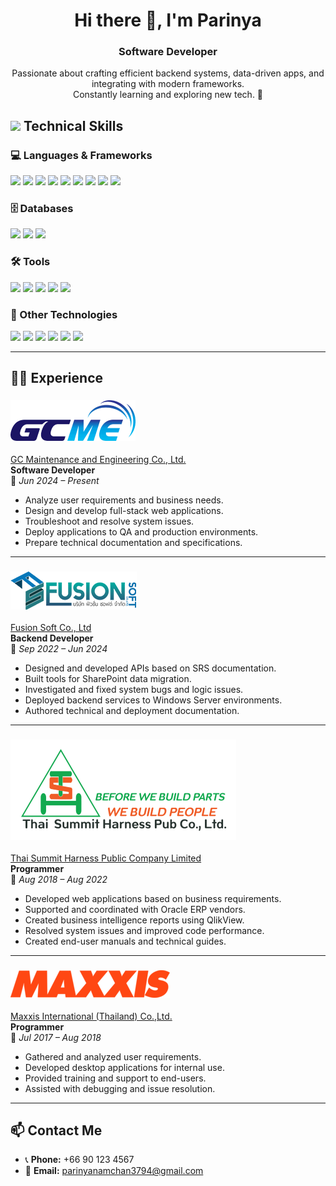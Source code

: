 <!-- Profile Picture (Optional) -->
<h1 align="center">Hi there 👋, I'm Parinya</h1>

<h3 align="center">Software Developer</h3>

<p align="center">
  Passionate about crafting efficient backend systems, data-driven apps, and integrating with modern frameworks.<br/>
  Constantly learning and exploring new tech. 🚀
</p>
<!--
<div align="center">
  <img height="150" src="img/profile.jpg" />
</div>
-->

<!-- Greeting Section -->
<!--
<h1 align="center">Hey there 👋</h1>

<h3 align="left">👩‍💻 About Me</h3>

<p align="left">
  I'm ... from ....<br><br>
  - 🔭 I’m working as ...<br>
  - 📚 I'm currently learning ...<br>
  - ⚡ In my free time I ...
</p>
-->

## <img src="https://media2.giphy.com/media/QssGEmpkyEOhBCb7e1/giphy.gif?cid=ecf05e47a0n3gi1bfqntqmob8g9aid1oyj2wr3ds3mg700bl&rid=giphy.gif" width="25"><b> Technical Skills</b>

### 💻 Languages & Frameworks

<div align="left">
  <img src="https://img.shields.io/badge/C%23-purple?logo=csharp&logoColor=white&style=for-the-badge" height="40" />
  <img src="https://img.shields.io/badge/Node.js-339933?logo=nodedotjs&logoColor=white&style=for-the-badge" height="40" />
  <img src="https://img.shields.io/badge/PHP-777bb3?logo=php&logoColor=white&style=for-the-badge" height="40" />
  <img src="https://img.shields.io/badge/Ionic-3880FF?logo=ionic&logoColor=white&style=for-the-badge" height="40" />
  <img src="https://img.shields.io/badge/Bootstrap-7952B3?logo=bootstrap&logoColor=white&style=for-the-badge" height="40" />
  <img src="https://img.shields.io/badge/jQuery-0769AD?logo=jquery&logoColor=white&style=for-the-badge" height="40" />
  <img src="https://img.shields.io/badge/JavaScript-F7DF1E?logo=javascript&logoColor=black&style=for-the-badge" height="40" />
  <img src="https://img.shields.io/badge/Vue.js-4FC08D?logo=vuedotjs&logoColor=black&style=for-the-badge" height="40" />
  <img src="https://img.shields.io/badge/Angular-DD0031?logo=angular&logoColor=white&style=for-the-badge" height="40" />
</div>

### 🗄️ Databases

<div align="left">
  <img src="https://img.shields.io/badge/Microsoft SQL Server-CC2927?logo=microsoftsqlserver&logoColor=white&style=for-the-badge" height="40" />
  <img src="https://img.shields.io/badge/MySQL-4479A1?logo=mysql&logoColor=white&style=for-the-badge" height="40" />
  <img src="https://img.shields.io/badge/SQLite-003B57?logo=sqlite&logoColor=white&style=for-the-badge" height="40" />
</div>

### 🛠️ Tools

<div align="left">
  <img src="https://img.shields.io/badge/Visual Studio-5C2D91?logo=visualstudio&logoColor=white&style=for-the-badge" height="40" />
  <img src="https://img.shields.io/badge/Visual Studio Code-007ACC?logo=visualstudiocode&logoColor=white&style=for-the-badge" height="40" />
  <img src="https://img.shields.io/badge/GitHub-181717?logo=github&logoColor=white&style=for-the-badge" height="40" />
  <img src="https://img.shields.io/badge/Postman-FF6C37?logo=postman&logoColor=black&style=for-the-badge" height="40" />
  <img src="https://img.shields.io/badge/QlikView-009848?logo=Qlik&logoColor=white&style=for-the-badge" height="40" />
</div>

### 🔧 Other Technologies

<div align="left">
  <img src="https://img.shields.io/badge/Raspberry Pi-A22846?logo=raspberrypi&logoColor=white&style=for-the-badge" height="40" />
  <img src="https://img.shields.io/badge/Arduino-00979D?logo=arduino&logoColor=white&style=for-the-badge" height="40" />
  <img src="https://img.shields.io/badge/MQTT-660066?logo=mqtt&logoColor=white&style=for-the-badge" height="40" />
  <img src="https://img.shields.io/badge/DevExtreme-blue?logo=devexpress&logoColor=white&style=for-the-badge" height="40" />
  <img src="https://img.shields.io/badge/Autodesk-000000?logo=autodesk&logoColor=white&style=for-the-badge" height="40" />
  <img src="https://img.shields.io/badge/Azure AD-03A9F4?logo=icloud&logoColor=white&style=for-the-badge" height="40" />
</div>

---

## 👨‍💼 Experience

### ![GC Maintenance and Engineering Co., Ltd.](img/gcme.png)
[GC Maintenance and Engineering Co., Ltd.](https://gcme.co.th)  
**Software Developer**  
📆 *Jun 2024 – Present*

- Analyze user requirements and business needs.
- Design and develop full-stack web applications.
- Troubleshoot and resolve system issues.
- Deploy applications to QA and production environments.
- Prepare technical documentation and specifications.

---

### ![Fusion Soft Co., Ltd](img/logo-fusion.png)
[Fusion Soft Co., Ltd](https://www.fusionsoft.co.th)  
**Backend Developer**  
📆 *Sep 2022 – Jun 2024*

- Designed and developed APIs based on SRS documentation.
- Built tools for SharePoint data migration.
- Investigated and fixed system bugs and logic issues.
- Deployed backend services to Windows Server environments.
- Authored technical and deployment documentation.

---

### ![Thai Summit Harness Public Company Limited.](img/logo-tsh.png)
[Thai Summit Harness Public Company Limited](https://www.tshpcl.com)  
**Programmer**  
📆 *Aug 2018 – Aug 2022*

- Developed web applications based on business requirements.
- Supported and coordinated with Oracle ERP vendors.
- Created business intelligence reports using QlikView.
- Resolved system issues and improved code performance.
- Created end-user manuals and technical guides.

---

### ![Maxxis International (Thailand) Co.,Ltd.](img/logo-maxxis.png)
[Maxxis International (Thailand) Co.,Ltd.](https://www.maxxis.co.th/MIT/index.asp)  
**Programmer**  
📆 *Jul 2017 – Aug 2018*

- Gathered and analyzed user requirements.
- Developed desktop applications for internal use.
- Provided training and support to end-users.
- Assisted with debugging and issue resolution.

---

## 📫 Contact Me

- 📞 **Phone:** +66 90 123 4567
- 📧 **Email:** parinyanamchan3794@gmail.com
